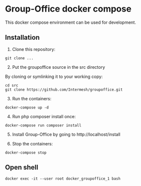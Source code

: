 Group-Office docker compose
===========================

This docker compose environment can be used for development.


Installation
------------

1. Clone this repository:

  ```
  git clone ...
  ```

2. Put the groupoffice source in the src directory

  By cloning or symlinking it to your working copy:
  ```
  cd src
  git clone https://github.com/Intermesh/groupoffice.git
  ```

3. Run the containers:

  ````````````````````
  docker-compose up -d
  ````````````````````

4. Run php composer install once:

  ```````````````````````````````````
  docker-compose run composer install
  ```````````````````````````````````

5. Install Group-Office by going to http://localhost/install

6. Stop the containers:

  ```````````````````
  docker-compose stop
  ```````````````````



Open shell
----------

`````````````````````````````````````````````````````
docker exec -it --user root docker_groupoffice_1 bash
`````````````````````````````````````````````````````
